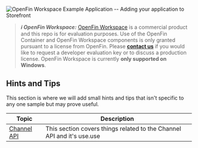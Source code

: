 ![OpenFin Workspace Example Application -- Adding your application to Storefront](../../assets/OpenFin-Workspace-Starter.png)

> **_:information_source: OpenFin Workspace:_** [OpenFin Workspace](https://www.openfin.co/workspace/) is a commercial product and this repo is for evaluation purposes. Use of the OpenFin Container and OpenFin Workspace components is only granted pursuant to a license from OpenFin. Please [**contact us**](https://www.openfin.co/workspace/poc/) if you would like to request a developer evaluation key or to discuss a production license.
> OpenFin Workspace is currently **only supported on Windows**.

## Hints and Tips

This section is where we will add small hints and tips that isn't specific to any one sample but may prove useful.

| Topic                            | Description                                                            |
| -------------------------------- | ---------------------------------------------------------------------- |
| [Channel API](./doc/channel-api) | This section covers things related to the Channel API and it's use.use |
